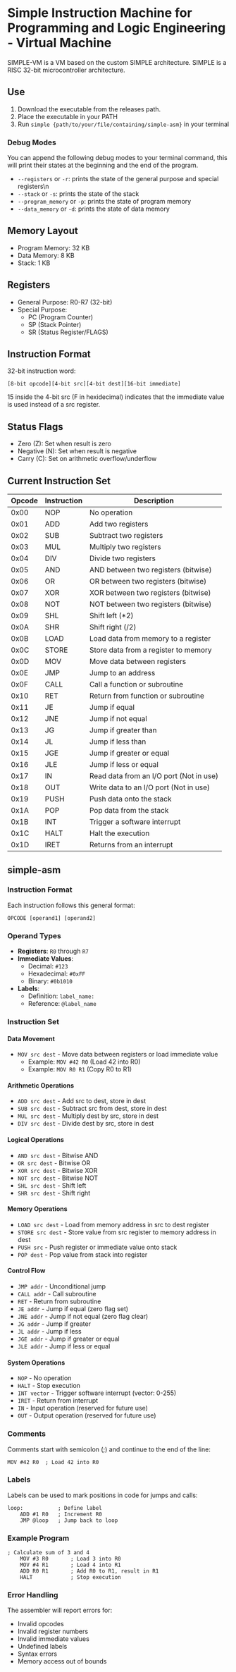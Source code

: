 # Simple Instruction Machine for Programming and Logic Engineering - Virtual Machine

SIMPLE-VM is a VM based on the custom SIMPLE architecture.
SIMPLE is a RISC 32-bit microcontroller architecture.

## Use

1. Download the executable from the releases path.
2. Place the executable in your PATH
3. Run ```simple {path/to/your/file/containing/simple-asm}``` in your terminal

### Debug Modes

You can append the following debug modes to your terminal command, this will print their states at the beginning and the end of the program.

- ```--registers``` or ```-r```: prints the state of the general purpose and special registers\n
- ```--stack``` or ```-s```: prints the state of the stack
- ```--program_memory``` or ```-p```: prints the state of program memory
- ```--data_memory``` or ```-d```: prints the state of data memory

## Memory Layout
- Program Memory: 32 KB
- Data Memory: 8 KB
- Stack: 1 KB

## Registers
- General Purpose: R0-R7 (32-bit)
- Special Purpose:
  - PC (Program Counter)
  - SP (Stack Pointer)
  - SR (Status Register/FLAGS)

## Instruction Format
32-bit instruction word:
```
[8-bit opcode][4-bit src][4-bit dest][16-bit immediate]
```

15 inside the 4-bit src (F in hexidecimal) indicates that the immediate value is used instead of a src register.

## Status Flags
- Zero (Z): Set when result is zero
- Negative (N): Set when result is negative
- Carry (C): Set on arithmetic overflow/underflow

## Current Instruction Set

| Opcode | Instruction | Description |
|--------|-------------|-------------|
| 0x00   | NOP         | No operation |
| 0x01   | ADD         | Add two registers |
| 0x02   | SUB         | Subtract two registers |
| 0x03   | MUL         | Multiply two registers |
| 0x04   | DIV         | Divide two registers |
| 0x05   | AND         | AND between two registers (bitwise) |
| 0x06   | OR          | OR between two registers (bitwise) |
| 0x07   | XOR         | XOR between two registers (bitwise) |
| 0x08   | NOT         | NOT between two registers (bitwise) |
| 0x09   | SHL         | Shift left (*2) |
| 0x0A   | SHR         | Shift right (/2) |
| 0x0B   | LOAD        | Load data from memory to a register |
| 0x0C   | STORE       | Store data from a register to memory |
| 0x0D   | MOV         | Move data between registers |
| 0x0E   | JMP         | Jump to an address |
| 0x0F   | CALL        | Call a function or subroutine |
| 0x10   | RET         | Return from function or subroutine |
| 0x11   | JE          | Jump if equal |
| 0x12   | JNE         | Jump if not equal |
| 0x13   | JG          | Jump if greater than |
| 0x14   | JL          | Jump if less than |
| 0x15   | JGE         | Jump if greater or equal |
| 0x16   | JLE         | Jump if less or equal |
| 0x17   | IN          | Read data from an I/O port (Not in use) |
| 0x18   | OUT         | Write data to an I/O port (Not in use) |
| 0x19   | PUSH        | Push data onto the stack |
| 0x1A   | POP         | Pop data from the stack |
| 0x1B   | INT         | Trigger a software interrupt |
| 0x1C   | HALT        | Halt the execution |
| 0x1D   | IRET        | Returns from an interrupt |

## simple-asm

### Instruction Format
Each instruction follows this general format:
```
OPCODE [operand1] [operand2]
```

### Operand Types
- **Registers**: `R0` through `R7`
- **Immediate Values**: 
  - Decimal: `#123` 
  - Hexadecimal: `#0xFF`
  - Binary: `#0b1010`
- **Labels**: 
  - Definition: `label_name:`
  - Reference: `@label_name`

### Instruction Set

#### Data Movement
- `MOV src dest` - Move data between registers or load immediate value
  - Example: `MOV #42 R0` (Load 42 into R0)
  - Example: `MOV R0 R1` (Copy R0 to R1)

#### Arithmetic Operations
- `ADD src dest` - Add src to dest, store in dest
- `SUB src dest` - Subtract src from dest, store in dest
- `MUL src dest` - Multiply dest by src, store in dest
- `DIV src dest` - Divide dest by src, store in dest

#### Logical Operations
- `AND src dest` - Bitwise AND
- `OR src dest` - Bitwise OR
- `XOR src dest` - Bitwise XOR
- `NOT src dest` - Bitwise NOT
- `SHL src dest` - Shift left
- `SHR src dest` - Shift right

#### Memory Operations
- `LOAD src dest` - Load from memory address in src to dest register
- `STORE src dest` - Store value from src register to memory address in dest
- `PUSH src` - Push register or immediate value onto stack
- `POP dest` - Pop value from stack into register

#### Control Flow
- `JMP addr` - Unconditional jump
- `CALL addr` - Call subroutine
- `RET` - Return from subroutine
- `JE addr` - Jump if equal (zero flag set)
- `JNE addr` - Jump if not equal (zero flag clear)
- `JG addr` - Jump if greater
- `JL addr` - Jump if less
- `JGE addr` - Jump if greater or equal
- `JLE addr` - Jump if less or equal

#### System Operations
- `NOP` - No operation
- `HALT` - Stop execution
- `INT vector` - Trigger software interrupt (vector: 0-255)
- `IRET` - Return from interrupt
- `IN` - Input operation (reserved for future use)
- `OUT` - Output operation (reserved for future use)

### Comments
Comments start with semicolon (;) and continue to the end of the line:
```
MOV #42 R0  ; Load 42 into R0
```

### Labels
Labels can be used to mark positions in code for jumps and calls:
```
loop:           ; Define label
    ADD #1 R0   ; Increment R0
    JMP @loop   ; Jump back to loop
```

### Example Program
```
; Calculate sum of 3 and 4
    MOV #3 R0       ; Load 3 into R0
    MOV #4 R1       ; Load 4 into R1
    ADD R0 R1       ; Add R0 to R1, result in R1
    HALT            ; Stop execution
```

### Error Handling
The assembler will report errors for:
- Invalid opcodes
- Invalid register numbers
- Invalid immediate values
- Undefined labels
- Syntax errors
- Memory access out of bounds